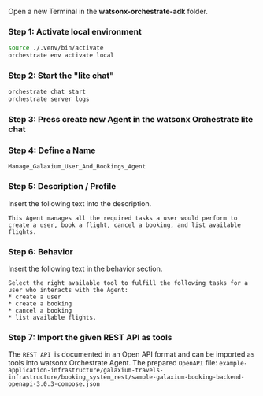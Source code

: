 
Open a new Terminal in the **watsonx-orchestrate-adk** folder.

### Step 1: Activate local environment

```sh
source ./.venv/bin/activate
orchestrate env activate local
```

### Step 2: Start the "lite chat"

```sh
orchestrate chat start
orchestrate server logs
```

### Step 3: Press create new Agent in the watsonx Orchestrate lite chat 

### Step 4: Define a Name

```text
Manage_Galaxium_User_And_Bookings_Agent
```

### Step 5: Description / Profile

Insert the following text into the description.

```text
This Agent manages all the required tasks a user would perform to create a user, book a flight, cancel a booking, and list available flights.
```

### Step 6: Behavior 

Insert the following text in the behavior section.

```text
Select the right available tool to fulfill the following tasks for a user who interacts with the Agent:
* create a user
* create a booking
* cancel a booking
* list available flights.
```

### Step 7: Import the given REST API as tools

The `REST API `is documented in an Open API format and can be imported as tools into watsonx Orchestrate Agent.
The prepared `OpenAPI` file: `example-application-infrastructure/galaxium-travels-infrastructure/booking_system_rest/sample-galaxium-booking-backend-openapi-3.0.3-compose.json`



